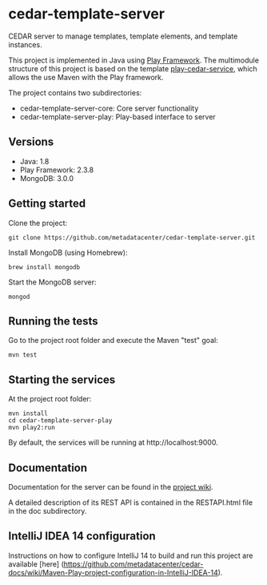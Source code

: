 # cedar-template-server

CEDAR server to manage templates, template elements, and template instances.

This project is implemented in Java using [Play Framework](http://www.playframework.com/).
The multimodule structure of this project is based on the template [play-cedar-service](https://github.com/metadatacenter/play-cedar-service),
which allows the use Maven with the Play framework.

The project contains two subdirectories:

- cedar-template-server-core: Core server functionality
- cedar-template-server-play: Play-based interface to server

## Versions

* Java: 1.8
* Play Framework: 2.3.8
* MongoDB: 3.0.0

## Getting started

Clone the project:

    git clone https://github.com/metadatacenter/cedar-template-server.git

Install MongoDB (using Homebrew):

    brew install mongodb

Start the MongoDB server:

    mongod

## Running the tests

Go to the project root folder and execute the Maven "test" goal:

    mvn test

## Starting the services

At the project root folder:

    mvn install
    cd cedar-template-server-play
    mvn play2:run

By default, the services will be running at http://localhost:9000.

## Documentation

Documentation for the server can be found in the [project wiki](https://github.com/metadatacenter/cedar-template-server/wiki).

A detailed description of its REST API is contained in the RESTAPI.html file in the doc subdirectory.

## IntelliJ IDEA 14 configuration

Instructions on how to configure IntelliJ 14 to build and run this project are available [here] (https://github.com/metadatacenter/cedar-docs/wiki/Maven-Play-project-configuration-in-IntelliJ-IDEA-14).
